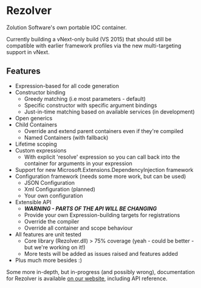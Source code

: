 Rezolver
========

Zolution Software's own portable IOC container.

Currently building a vNext-only build (VS 2015) that should still be compatible with earlier
framework profiles via the new multi-targeting support in vNext.

Features
--------

- Expression-based for all code generation
- Constructor binding
  - Greedy matching (i.e most parameters - default)
  - Specific constructor with specific argument bindings
  - Just-in-time matching based on available services (in development)
- Open generics
- Child Containers
  - Override and extend parent containers even if they're compiled
  - Named Containers (with fallback)
- Lifetime scoping
- Custom expressions
  - With explicit 'resolve' expression so you can call back into the container for arguments in your expression
- Support for new Microsoft.Extensions.DependencyInjection framework
- Configuration framework (needs some more work, but can be used)
  - JSON Configuration
  - Xml Configuration (planned)
  - Your own configuration
- Extensible API
  - ***WARNING - PARTS OF THE API WILL BE CHANGING***
  - Provide your own Expression-building targets for registrations
  - Override the compiler
  - Override all container and scope behaviour
- All features are unit tested
  - Core library (Rezolver.dll) > 75% coverage (yeah - could be better - but we're working on it!)
  - More tests will be added as issues raised and features added
- Plus much more besides :)

Some more in-depth, but in-progress (and possibly wrong), documentation for Rezolver is available [on our website](http://rezolver.co.uk),
including API reference.